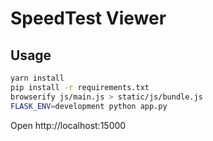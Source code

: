 # SpeedTest Viewer

## Usage

```bash
yarn install
pip install -r requirements.txt
browserify js/main.js > static/js/bundle.js
FLASK_ENV=development python app.py
```

Open http://localhost:15000

